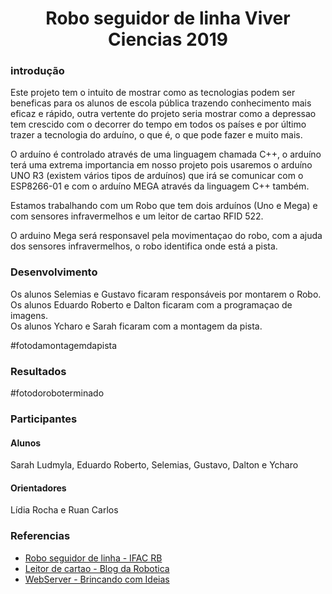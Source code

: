 <div align="center">
  <h1>Robo seguidor de linha Viver Ciencias 2019</h1>
</div>

### introdução
Este projeto tem o intuito de mostrar como as tecnologias podem ser beneficas para os alunos de escola pública trazendo conhecimento mais eficaz e rápido, outra vertente do projeto seria mostrar como a depressao tem crescido com o decorrer do tempo em todos os países e por último trazer a tecnologia do arduíno, o que é, o que pode fazer e muito mais.

O arduíno é controlado através de uma linguagem chamada C++, o arduíno terá uma extrema importancia em nosso projeto pois usaremos o arduíno UNO R3 (existem vários tipos de arduínos) que irá se comunicar com o ESP8266-01 e com o arduíno MEGA através da linguagem C++ também.

Estamos trabalhando com um Robo que tem dois arduínos (Uno e Mega) e com sensores infravermelhos e um leitor de cartao RFID 522.

O arduino Mega será responsavel pela movimentaçao do robo, com a ajuda dos sensores infravermelhos, o robo identifica onde está a pista.

### Desenvolvimento

Os alunos Selemias e Gustavo ficaram responsáveis por montarem o Robo.<br>
Os alunos Eduardo Roberto e Dalton ficaram com a programaçao de imagens.<br>
Os alunos Ycharo e Sarah ficaram com a montagem da pista.<br>

#fotodamontagemdapista

### Resultados

#fotodoroboterminado

### Participantes

#### Alunos
Sarah Ludmyla, Eduardo Roberto, Selemias, Gustavo, Dalton e Ycharo

#### Orientadores
Lídia Rocha e Ruan Carlos

### Referencias
- [Robo seguidor de linha - IFAC RB](https://github.com/Logikoz/RoboSeguidorLinha-ViverCiencia2019/tree/master/Arduino/PDF)
- [Leitor de cartao - Blog da Robotica](http://blogdarobotica.com/tutorial-controle-de-acesso-via-rfid-e-arduino/)
- [WebServer - Brincando com Ideias](https://www.youtube.com/watch?v=8xfQ45XCU80)


